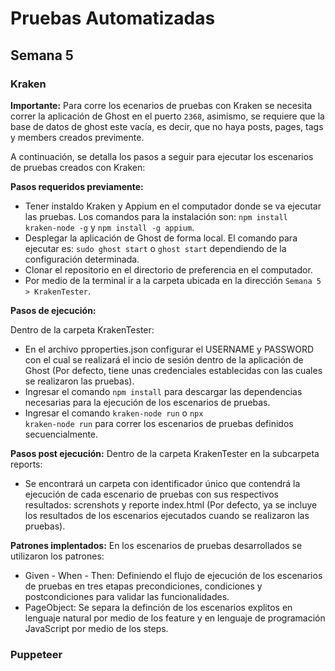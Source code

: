 # Pruebas Automatizadas

## Semana 5

### Kraken

**Importante:** Para corre los ecenarios de pruebas con Kraken se necesita correr la aplicación de Ghost en el puerto <code>2368</code>, asimismo, se requiere que la base de datos de ghost este vacía, es decir, que no haya posts, pages, tags y members creados previmente.

A continuación, se detalla los pasos a seguir para ejecutar los escenarios de pruebas creados con Kraken:

**Pasos requeridos previamente:**
* Tener instaldo Kraken y Appium en el computador donde se va ejecutar las pruebas. Los comandos para la instalación son: <code>npm install kraken-node -g</code> y <code>npm install -g appium</code>.
* Desplegar la aplicación de Ghost de forma local. El comando para ejecutar es: <code>sudo ghost start</code> o <code>ghost start</code> dependiendo de la configuración determinada.
* Clonar el repositorio en el directorio de preferencia en el computador.
* Por medio de la terminal ir a la carpeta ubicada en la dirección <code>Semana 5 > KrakenTester</code>.

**Pasos de ejecución:**

Dentro de la carpeta KrakenTester: 
* En el archivo pproperties.json configurar el USERNAME y PASSWORD con el cual se realizará el incio de sesión dentro de la aplicación de Ghost (Por defecto, tiene unas credenciales establecidas con las cuales se realizaron las pruebas).
* Ingresar el comando <code>npm install</code> para descargar las dependencias necesarias para la ejecución de los escenarios de pruebas.
* Ingresar el comando <code>kraken-node run</code> o <code>npx kraken-node run</code> para correr los escenarios de pruebas definidos secuencialmente.

**Pasos post ejecución:**
Dentro de la carpeta KrakenTester en la subcarpeta reports:
* Se encontrará un carpeta con identificador único que contendrá la ejecución de cada escenario de pruebas con sus respectivos resultados: screnshots y reporte index.html (Por defecto, ya se incluye los resultados de los escenarios ejecutados cuando se realizaron las pruebas).

**Patrones implentados:**
En los escenarios de pruebas desarrollados se utilizaron los patrones:
* Given - When - Then: Definiendo el flujo de ejecución de los escenarios de pruebas en tres etapas precondiciones, condiciones y postcondiciones para validar las funcionalidades.
* PageObject: Se separa la definción de los escenarios explitos en lenguaje natural por medio de los feature y en lenguaje de programación JavaScript por medio de los steps.

### Puppeteer
